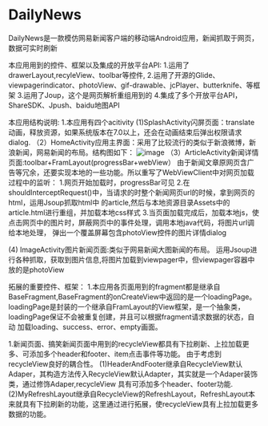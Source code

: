 # DailyNews
DailyNews是一款模仿网易新闻客户端的移动端Android应用，新闻抓取于网页，数据可实时刷新

本应用用到的控件、框架以及集成的开放平台API:
1.运用了drawerLayout,recyleView、toolbar等控件,
2.运用了开源的Glide、viewpagerindicator、photoView、gif-drawable、jcPlayer、butterknife、等框架
3.运用了Joup，这个是网页解析重组用到的
4.集成了多个开放平台API，ShareSDK、Jpush、baidu地图API

本应用结构说明:
1.本应用有四个acitivity
(1)SplashActivity闪屏页面：translate动画，释放资源，如果系统版本在7.0以上，还会在动画结束后弹出权限请求dialog.
（2）HomeActivity应用主界面：采用了比较流行的类似于新浪微博，新浪新闻，网易新闻的布局。结构图如下：
         ![image](/instruction/主页面结构.png)
（3）ArticleActivity新闻详情页面:toolbar+FramLayout(progressBar+webView）
     由于新闻文章原网页含广告等冗余，还要实现本地的一些功能。所以重写了WebViewClient中对网页加载过程中的监听：
     1.网页开始加载时，progressBar可见
     2.在shouldInterceptRequest()中，当请求的时整个新闻网页url的时候，拿到网页的html，运用Jsoup抓取html中
        的article,然后与本地资源目录Assets中的article.html进行重组，并加载本地css样式
     3.当页面加载完成后，加载本地js，使点击网页中的图片时，屏蔽网页中的事件处理，调用本地java代码，将图片url调给本地处理，
       弹出一个覆盖屏幕包含photoView控件的图片详情dialog

 (4) ImageActivity图片新闻页面:类似于网易新闻大图新闻的布局。
    运用Jsoup进行各种抓取，获取到图片信息,将图片加载到viewpager中，但viewpager容器中放的是photoView
 

拓展的重要控件、框架：
1.本应用各页面用到的fragment都是继承自BaseFragment,BaseFragment的onCreateView中返回的是一个loadingPage。
  loadingPage是封装的一个继承自FramLayout的View框架，是一个抽象类，loadingPage保证不会被重复创建，并且可以根据fragment请求数据的状态，自动
  加载loading、success、error、empty画面。
  
1.新闻页面、搞笑新闻页面中用到的recycleView都具有下拉刷新、上拉加载更多、可添加多个header和footer、item点击事件等功能。
  由于考虑到recycleView良好的耦合性。
  (1)HeaderAndFooter继承自RecycleView默认Adaper，其构造方法传入RecycleView默认Adapter，其实就是一个Adaper装饰类，通过修饰Adaper,recycleView
     具有可添加多个header、footer功能.
  (2)MyRefreshLayout继承自RecycleView的RefreshLayout，RefreshLayout本来就具有下拉刷新的功能，这里通过进行拓展，使recycleView具有上拉加载更多
     数据的功能。
     
 
